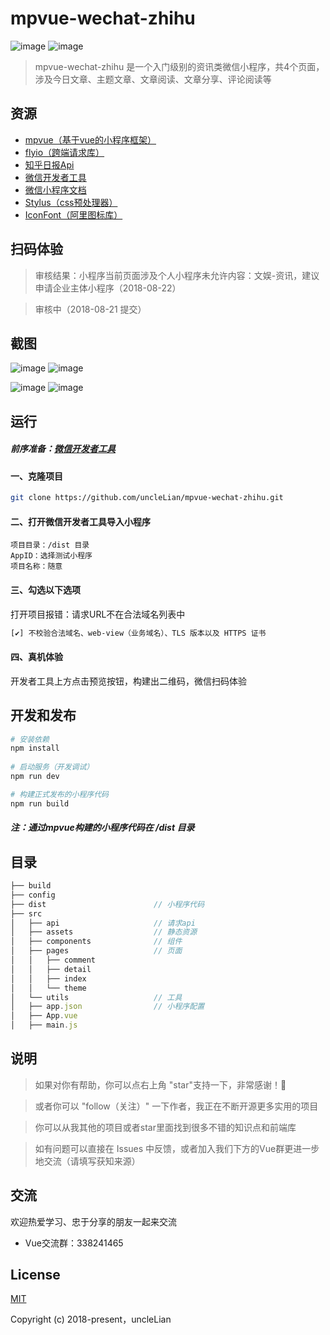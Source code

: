 # mpvue-wechat-zhihu

![image](https://img.shields.io/badge/mpvue-1.0.11-blue.svg)
![image](https://img.shields.io/badge/flyio-0.6.0-green.svg)

> mpvue-wechat-zhihu 是一个入门级别的资讯类微信小程序，共4个页面，涉及今日文章、主题文章、文章阅读、文章分享、评论阅读等

## 资源
- [mpvue（基于vue的小程序框架）](https://github.com/Meituan-Dianping/mpvue)
- [flyio（跨端请求库）](https://github.com/wendux/fly)
- [知乎日报Api](https://github.com/izzyleung/ZhihuDailyPurify/wiki/%E7%9F%A5%E4%B9%8E%E6%97%A5%E6%8A%A5-API-%E5%88%86%E6%9E%90)
- [微信开发者工具](https://developers.weixin.qq.com/miniprogram/dev/devtools/download.html)
- [微信小程序文档](https://developers.weixin.qq.com/miniprogram/dev/)
-  [Stylus（css预处理器）](https://github.com/stylus/stylus)
- [IconFont（阿里图标库）](http://www.iconfont.cn/)

## 扫码体验

> 审核结果：小程序当前页面涉及个人小程序未允许内容：文娱-资讯，建议申请企业主体小程序（2018-08-22）

> 审核中（2018-08-21 提交） 

## 截图

![image](https://github.com/uncleLian/mpvue-wechat-zhihu/raw/master/screenshots/index.png) ![image](https://github.com/uncleLian/mpvue-wechat-zhihu/raw/master/screenshots/theme.png)

![image](https://github.com/uncleLian/mpvue-wechat-zhihu/raw/master/screenshots/detail.png) ![image](https://github.com/uncleLian/mpvue-wechat-zhihu/raw/master/screenshots/comment.png)

## 运行

##### 前序准备：[微信开发者工具](https://developers.weixin.qq.com/miniprogram/dev/devtools/download.html)

#### 一、克隆项目
```bash
git clone https://github.com/uncleLian/mpvue-wechat-zhihu.git
```
#### 二、打开微信开发者工具导入小程序
```
项目目录：/dist 目录
AppID：选择测试小程序
项目名称：随意
```

#### 三、勾选以下选项
打开项目报错：请求URL不在合法域名列表中
```bash
[✔] 不校验合法域名、web-view（业务域名）、TLS 版本以及 HTTPS 证书
```
#### 四、真机体验
开发者工具上方点击预览按钮，构建出二维码，微信扫码体验

## 开发和发布
```bash
# 安装依赖
npm install
   
# 启动服务（开发调试）
npm run dev

# 构建正式发布的小程序代码
npm run build
```
##### 注：通过mpvue构建的小程序代码在 /dist 目录

## 目录
```js
├── build
├── config
├── dist                        // 小程序代码
├── src
│   ├── api                     // 请求api
│   ├── assets                  // 静态资源
│   ├── components              // 组件
│   ├── pages                   // 页面
│   │   ├── comment         
│   │   ├── detail
│   │   ├── index
│   │   └── theme
│   └── utils                   // 工具
│   ├── app.json                // 小程序配置
│   ├── App.vue
│   ├── main.js
```

## 说明
> 如果对你有帮助，你可以点右上角 "star"支持一下，非常感谢！🌹

> 或者你可以 "follow（关注）" 一下作者，我正在不断开源更多实用的项目

> 你可以从我其他的项目或者star里面找到很多不错的知识点和前端库

> 如有问题可以直接在 Issues 中反馈，或者加入我们下方的Vue群更进一步地交流（请填写获知来源）

## 交流
欢迎热爱学习、忠于分享的朋友一起来交流
- Vue交流群：338241465

## License
[MIT](http://opensource.org/licenses/MIT)

Copyright (c) 2018-present，uncleLian
